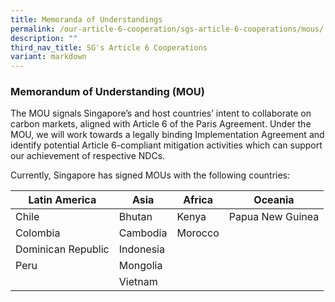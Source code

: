 ```yaml
---
title: Memoranda of Understandings
permalink: /our-article-6-cooperation/sgs-article-6-cooperations/mous/
description: ""
third_nav_title: SG's Article 6 Cooperations
variant: markdown
---
```

### Memorandum of Understanding (MOU)
The MOU signals Singapore’s and host countries’ intent to collaborate on carbon markets,
aligned with Article 6 of the Paris Agreement. Under the MOU, we will work towards a legally
binding Implementation Agreement and identify potential Article 6-compliant mitigation
activities which can support our achievement of respective NDCs.

Currently, Singapore has signed MOUs with the following countries:
   

| Latin America | Asia | Africa | Oceania|
| -------- | -------- | -------- |-------- |
| Chile | Bhutan | Kenya | Papua New Guinea |  
|Colombia | Cambodia | Morocco | 
| Dominican Republic | Indonesia | 
| Peru | Mongolia |
| | Vietnam |